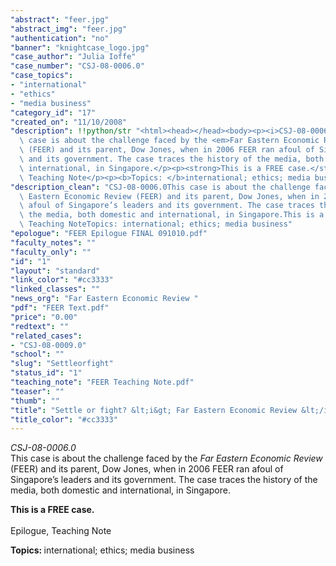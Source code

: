 ```yaml
---
"abstract": "feer.jpg"
"abstract_img": "feer.jpg"
"authentication": "no"
"banner": "knightcase_logo.jpg"
"case_author": "Julia Ioffe"
"case_number": "CSJ-08-0006.0"
"case_topics":
- "international"
- "ethics"
- "media business"
"category_id": "17"
"created_on": "11/10/2008"
"description": !!python/str "<html><head></head><body><p><i>CSJ-08-0006.0</i><br/>This\
  \ case is about the challenge faced by the <em>Far Eastern Economic Review</em>\
  \ (FEER) and its parent, Dow Jones, when in 2006 FEER ran afoul of Singapore’s leaders\
  \ and its government. The case traces the history of the media, both domestic and\
  \ international, in Singapore.</p><p><strong>This is a FREE case.</strong><br/><br/>Epilogue,\
  \ Teaching Note</p><p><b>Topics: </b>international; ethics; media business</p></body></html>"
"description_clean": "CSJ-08-0006.0This case is about the challenge faced by the Far\
  \ Eastern Economic Review (FEER) and its parent, Dow Jones, when in 2006 FEER ran\
  \ afoul of Singapore’s leaders and its government. The case traces the history of\
  \ the media, both domestic and international, in Singapore.This is a FREE case.Epilogue,\
  \ Teaching NoteTopics: international; ethics; media business"
"epologue": "FEER Epilogue FINAL 091010.pdf"
"faculty_notes": ""
"faculty_only": ""
"id": "1"
"layout": "standard"
"link_color": "#cc3333"
"linked_classes": ""
"news_org": "Far Eastern Economic Review "
"pdf": "FEER Text.pdf"
"price": "0.00"
"redtext": ""
"related_cases":
- "CSJ-08-0009.0"
"school": ""
"slug": "Settleorfight"
"status_id": "1"
"teaching_note": "FEER Teaching Note.pdf"
"teaser": ""
"thumb": ""
"title": "Settle or fight? &lt;i&gt; Far Eastern Economic Review &lt;/i&gt; and Singapore"
"title_color": "#cc3333"
---
```

<html><head></head><body><p><i>CSJ-08-0006.0</i><br/>This case is about the challenge faced by the <em>Far Eastern Economic Review</em> (FEER) and its parent, Dow Jones, when in 2006 FEER ran afoul of Singapore’s leaders and its government. The case traces the history of the media, both domestic and international, in Singapore.</p><p><strong>This is a FREE case.</strong><br/><br/>Epilogue, Teaching Note</p><p><b>Topics: </b>international; ethics; media business</p></body></html>
